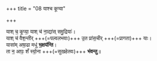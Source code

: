 +++
title = "08 याश्च कूप्या"

+++


याश् च॒ कूप्या॒ याश् च॑ ना॒द्या॑स् समु॒द्रियाः॑।  
याश् च॑ वैश॒न्तीर् +++(=पल्वलभवाः)+++ उ॒त प्रा॑स॒चीर् +++(=प्रागता)+++ याः।  
यासा॑म् अषा॒ढा मधु॑ **भ॒क्षय॑न्ति**।  
ता न॒ आपः॒ शँ स्यो॒ना +++(=सुखहेतवः)+++ **भ॑वन्तु**॥  

